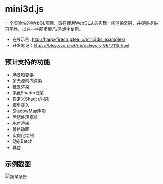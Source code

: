 # mini3d.js
一个实验性的WebGL项目，旨在使用WebGL从头实现一些渲染效果，并尽量提供可用性，以在一些网页展示/游戏中使用。

* 在线示例: http://happyfirecn.gitee.io/mini3djs_examples/
* 开发笔记：https://blog.csdn.net/n5/category_9647112.html

## 预计支持的功能
* 场景和变换
* 多光源前向渲染
* 延迟渲染
* 系统Shader框架
* 自定义Shader/材质
* 模型载入
* ShadowMap阴影
* 后期处理框架
* 水体渲染
* 骨骼动画
* 实例化绘制
* 动态Batch
* 其他

## 示例截图
![简单场景](http://happyfirecn.gitee.io/mini3djs_examples/examples/previews/ex3.png)





